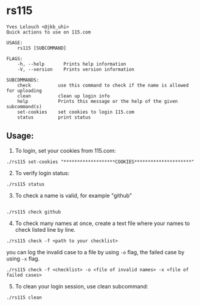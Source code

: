 # rs115

```
Yves Lelouch <@jkb_uhi>
Quick actions to use on 115.com

USAGE:
    rs115 [SUBCOMMAND]

FLAGS:
    -h, --help       Prints help information
    -V, --version    Prints version information

SUBCOMMANDS:
    check          use this command to check if the name is allowed for uploading
    clean          clean up login info
    help           Prints this message or the help of the given subcommand(s)
    set-cookies    set cookies to login 115.com
    status         print status
```

## Usage:

1. To login, set your cookies from 115.com:

```
./rs115 set-cookies "*******************COOKIES*********************"
```

2. To verify login status:

```
./rs115 status
```

3. To check a name is valid, for example "github"

```

./rs115 check github

```

4. To check many names at once, create a text file where your names to check listed line by line.

```
./rs115 check -f <path to your checklist>
```

you can log the invalid case to a file by using `-o` flag, the failed case by using `-x` flag.

```
./rs115 check -f <checklist> -o <file of invalid names> -x <file of failed cases>
```

5. To clean your login session, use clean subcommand:

```
./rs115 clean
```
